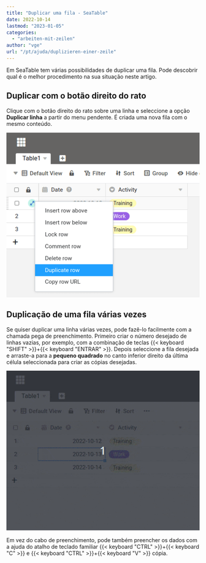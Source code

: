 ```yaml
---
title: "Duplicar uma fila - SeaTable"
date: 2022-10-14
lastmod: "2023-01-05"
categories: 
  - "arbeiten-mit-zeilen"
author: "vge"
url: "/pt/ajuda/duplizieren-einer-zeile"
---
```


Em SeaTable tem várias possibilidades de duplicar uma fila. Pode descobrir qual é o melhor procedimento na sua situação neste artigo.

## Duplicar com o botão direito do rato

Clique com o botão direito do rato sobre uma linha e seleccione a opção **Duplicar linha** a partir do menu pendente. É criada uma nova fila com o mesmo conteúdo.

![Linha e conteúdo duplicados](images/duplicate-row-context-menu.png)

## Duplicação de uma fila várias vezes

Se quiser duplicar uma linha várias vezes, pode fazê-lo facilmente com a chamada pega de preenchimento. Primeiro criar o número desejado de linhas vazias, por exemplo, com a combinação de teclas {{< keyboard "SHIFT" >}}+{{< keyboard "ENTRAR" >}}. Depois seleccione a fila desejada e arraste-a para a **pequeno quadrado** no canto inferior direito da última célula seleccionada para criar as cópias desejadas.

![Linhas duplicadas com o cabo de arrasto](images/duplicate-row-with-handle.gif)

Em vez do cabo de preenchimento, pode também preencher os dados com a ajuda do atalho de teclado familiar {{< keyboard "CTRL" >}}+{{< keyboard "C" >}} e {{< keyboard "CTRL" >}}+{{< keyboard "V" >}} cópia.
